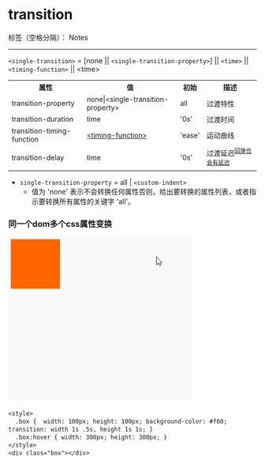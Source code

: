 ﻿# transition
标签（空格分隔）： Notes

---

<p><code>&lt;single-transition&gt;</code> = [none || <code>&lt;single-transition-property&gt;</code>] || <code>&lt;time&gt;</code> || <code>&lt;timing-function&gt;</code> || &lt;time&gt;</p>

<table>
  <tr>
    <th>属性</th>
    <th>值</th>
    <th>初始</th>
    <th>描述</th>
  </tr>
  <tr>
    <td>transition-property</td>
    <td>none|&lt;single-transition-property&gt;</td>
    <td>all</td>
    <td>过渡特性</td>
  </tr>
  <tr>
    <td>transition-duration</td>
    <td>time</td>
    <td>'0s'</td>
    <td>过渡时间</td>
  </tr>
  <tr>
    <td>transition-timing-function</td>
    <td><a href="https://www.w3.org/TR/css-easing-1/#typedef-timing-function">&lt;timing-function&gt;</a></td>
    <td>'ease'</td>
    <td>运动曲线</td>
  </tr>
  <tr>
    <td>transition-delay</td>
    <td>time</td>
    <td>'0s'</td>
    <td>过渡延迟<sup><a href="#delay">回弹也会有延迟</a></sup></td>
  </tr>
</table>

- `single-transition-property` = all | `<custom-indent>`
    - 值为 'none' 表示不会转换任何属性否则，给出要转换的属性列表，或者指示要转换所有属性的关键字 'all'。

<h3>同一个dom多个css属性变换</h3>

<p><img src="https://raw.githubusercontent.com/rel-start/Notes/picture/picture/transition-delay.gif" /></p>

```
<style>
  .box {  width: 100px; height: 100px; background-color: #f60; transition: width 1s .5s, height 1s 1s; }
  .box:hover { width: 300px; height: 300px; }
</style>
<div class="box"></div>
```